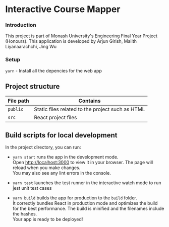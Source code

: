 # Interactive Course Mapper

### Introduction
This project is part of Monash University's Engineering Final Year Project (Honours).
This application is developed by Arjun Girish, Malith Liyanaarachchi, Jing Wu

### Setup 
`yarn` - Install all the depencies for the web app

## Project structure

File path | Contains |
--- | --- |
| `public` | Static files related to the project such as HTML
| `src` | React project files


## Build scripts for local development
In the project directory, you can run:

- `yarn start` runs the app in the development mode.\
Open [http://localhost:3000](http://localhost:3000) to view it in your browser.
The page will reload when you make changes.\
You may also see any lint errors in the console.

- `yarn test` launches the test runner in the interactive watch mode to run jest unit test cases

- `yarn build` builds the app for production to the `build` folder.\
It correctly bundles React in production mode and optimizes the build for the best performance.
The build is minified and the filenames include the hashes.\
Your app is ready to be deployed!


